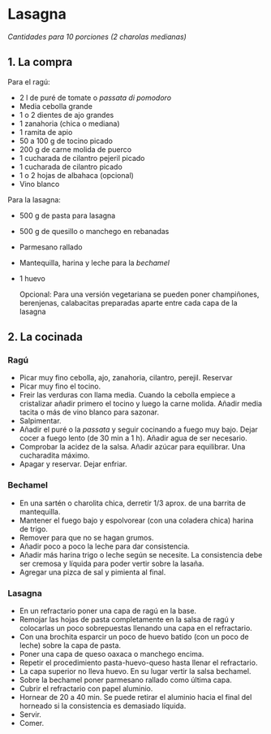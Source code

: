 # Lasagna

_Cantidades para 10 porciones (2 charolas medianas)_

## 1. La compra

Para el ragú:

* 2 l de puré de tomate o _passata di pomodoro_
* Media cebolla grande
* 1 o 2 dientes de ajo grandes
* 1 zanahoria (chica o mediana)
* 1 ramita de apio
* 50 a 100 g de tocino picado
* 200 g de carne molida de puerco
* 1 cucharada de cilantro pejeril picado
* 1 cucharada de cilantro picado
* 1 o 2 hojas de albahaca (opcional)
* Vino blanco

Para la lasagna:

* 500 g de pasta para lasagna
* 500 g de quesillo o manchego en rebanadas
* Parmesano rallado
* Mantequilla, harina y leche para la _bechamel_
* 1 huevo

  Opcional:
  Para una versión vegetariana se pueden poner champiñones, berenjenas, calabacitas preparadas aparte entre cada capa de la lasagna


## 2. La cocinada

### Ragú

* Picar muy fino cebolla, ajo, zanahoria, cilantro, perejil. Reservar
* Picar muy fino el tocino.
* Freir las verduras con llama media. Cuando la cebolla empiece a cristalizar añadir primero el tocino y luego la carne molida. Añadir media tacita o más de vino blanco para sazonar.
* Salpimentar.
* Añadir el puré o la _passata_ y seguir cocinando a fuego muy bajo. Dejar cocer a fuego lento (de 30 min a 1 h). Añadir agua de ser necesario.
* Comprobar la acidez de la salsa. Añadir azúcar para equilibrar. Una cucharadita máximo.
* Apagar y reservar. Dejar enfriar.

### Bechamel

* En una sartén o charolita chica, derretir 1/3 aprox. de una barrita de mantequilla.
* Mantener el fuego bajo y espolvorear (con una coladera chica) harina de trigo.
* Remover para que no se hagan grumos.
* Añadir poco a poco la leche para dar consistencia.
* Añadir más harina trigo o leche según se necesite. La consistencia debe ser cremosa y líquida para poder vertir sobre la lasaña.
* Agregar una pizca de sal y pimienta al final.

### Lasagna

* En un refractario poner una capa de ragú en la base.
* Remojar las hojas de pasta completamente en la salsa de ragú y colocarlas un poco sobrepuestas llenando una capa en el refractario.
* Con una brochita esparcir un poco de huevo batido (con un poco de leche) sobre la capa de pasta.
* Poner una capa de queso oaxaca o manchego encima.
* Repetir el procedimiento pasta-huevo-queso hasta llenar el refractario.
* La capa superior no lleva huevo. En su lugar vertir la salsa bechamel.
* Sobre la bechamel poner parmesano rallado como última capa.
* Cubrir el refractario con papel aluminio.
* Hornear de 20 a 40 min. Se puede retirar el aluminio hacia el final del horneado si la consistencia es demasiado líquida.
* Servir.
* Comer.
